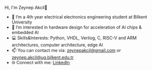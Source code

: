 Hi, I'm Zeynep Akcil👋
- 🔭 I’m a 4th year electrical electronics engineering student at Bilkent University
- 🌱 I’m interested in hardware design for acceleration of AI chips & embedded AI
- 💻 Skills&Interests: Python, VHDL, Verilog, C, RISC-V and ARM architectures, computer architecture, edge AI  
- 📫 You can contact me via: zeynepakcil@gmail.com or zeynep.akcil@ug.bilkent.edu.tr
- 🌐 Connect with me: [LinkedIn](https://www.linkedin.com/in/zeynepakcil/)
